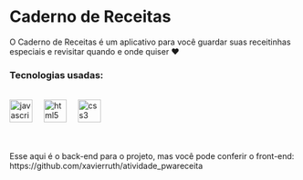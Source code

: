 # Caderno de Receitas

O Caderno de Receitas é um aplicativo para você guardar suas receitinhas especiais e 
revisitar quando e onde quiser ♥

<h3 align="left"> Tecnologias usadas: </h3>
<br>
<div style="display: inline_block">
<div align="left">
  <img src="https://cdn.jsdelivr.net/gh/devicons/devicon/icons/javascript/javascript-original.svg" height="40" alt="javascript logo"/>
  <img width="12" />
  <img src="https://cdn.jsdelivr.net/gh/devicons/devicon/icons/html5/html5-original.svg" height="40" alt="html5 logo"/>
  <img width="12" />
  <img src="https://cdn.jsdelivr.net/gh/devicons/devicon/icons/css3/css3-original.svg" height="40" alt="css3 logo"/>
</div>
</div>
<br>
<br>
<p> Esse aqui é o back-end para o projeto, mas você pode conferir
o front-end: https://github.com/xavierruth/atividade_pwareceita


